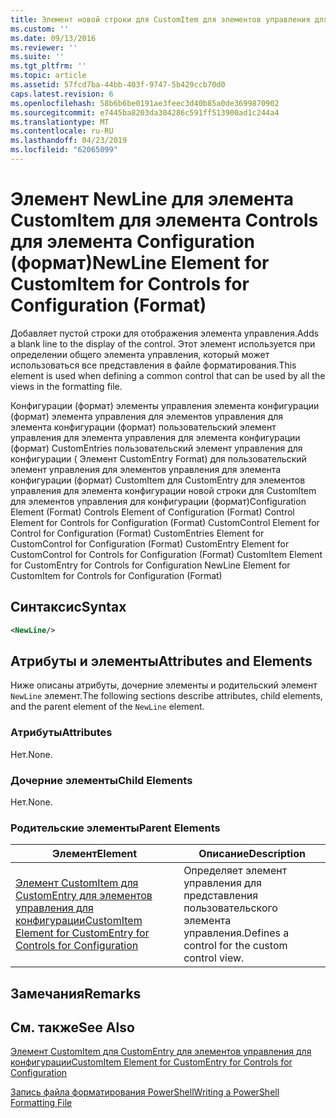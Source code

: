 ```yaml
---
title: Элемент новой строки для CustomItem для элементов управления для конфигурации (формат) | Документация Майкрософт
ms.custom: ''
ms.date: 09/13/2016
ms.reviewer: ''
ms.suite: ''
ms.tgt_pltfrm: ''
ms.topic: article
ms.assetid: 57fcd7ba-44bb-403f-9747-5b429ccb70d0
caps.latest.revision: 6
ms.openlocfilehash: 58b6b6be0191ae3feec3d40b85a0de3699870902
ms.sourcegitcommit: e7445ba8203da304286c591ff513900ad1c244a4
ms.translationtype: MT
ms.contentlocale: ru-RU
ms.lasthandoff: 04/23/2019
ms.locfileid: "62065099"
---
```

# <a name="newline-element-for-customitem-for-controls-for-configuration-format"></a><span data-ttu-id="d20d8-102">Элемент NewLine для элемента CustomItem для элемента Controls для элемента Configuration (формат)</span><span class="sxs-lookup"><span data-stu-id="d20d8-102">NewLine Element for CustomItem for Controls for Configuration (Format)</span></span>

<span data-ttu-id="d20d8-103">Добавляет пустой строки для отображения элемента управления.</span><span class="sxs-lookup"><span data-stu-id="d20d8-103">Adds a blank line to the display of the control.</span></span> <span data-ttu-id="d20d8-104">Этот элемент используется при определении общего элемента управления, который может использоваться все представления в файле форматирования.</span><span class="sxs-lookup"><span data-stu-id="d20d8-104">This element is used when defining a common control that can be used by all the views in the formatting file.</span></span>

<span data-ttu-id="d20d8-105">Конфигурации (формат) элементы управления элемента конфигурации (формат) элемента управления для элементов управления для элемента конфигурации (формат) пользовательский элемент управления для элемента управления для элемента конфигурации (формат) CustomEntries пользовательский элемент управления для конфигурации ( Элемент CustomEntry Format) для пользовательский элемент управления для элементов управления для элемента конфигурации (формат) CustomItem для CustomEntry для элементов управления для элемента конфигурации новой строки для CustomItem для элементов управления для конфигурации (формат)</span><span class="sxs-lookup"><span data-stu-id="d20d8-105">Configuration Element (Format) Controls Element of Configuration (Format) Control Element for Controls for Configuration (Format) CustomControl Element for Control for Configuration (Format) CustomEntries Element for CustomControl for Configuration (Format) CustomEntry Element for CustomControl for Controls for Configuration (Format) CustomItem Element for CustomEntry for Controls for Configuration NewLine Element for CustomItem for Controls for Configuration (Format)</span></span>

## <a name="syntax"></a><span data-ttu-id="d20d8-106">Синтаксис</span><span class="sxs-lookup"><span data-stu-id="d20d8-106">Syntax</span></span>

```xml
<NewLine/>
```

## <a name="attributes-and-elements"></a><span data-ttu-id="d20d8-107">Атрибуты и элементы</span><span class="sxs-lookup"><span data-stu-id="d20d8-107">Attributes and Elements</span></span>

<span data-ttu-id="d20d8-108">Ниже описаны атрибуты, дочерние элементы и родительский элемент `NewLine` элемент.</span><span class="sxs-lookup"><span data-stu-id="d20d8-108">The following sections describe attributes, child elements, and the parent element of the `NewLine` element.</span></span>

### <a name="attributes"></a><span data-ttu-id="d20d8-109">Атрибуты</span><span class="sxs-lookup"><span data-stu-id="d20d8-109">Attributes</span></span>

<span data-ttu-id="d20d8-110">Нет.</span><span class="sxs-lookup"><span data-stu-id="d20d8-110">None.</span></span>

### <a name="child-elements"></a><span data-ttu-id="d20d8-111">Дочерние элементы</span><span class="sxs-lookup"><span data-stu-id="d20d8-111">Child Elements</span></span>

<span data-ttu-id="d20d8-112">Нет.</span><span class="sxs-lookup"><span data-stu-id="d20d8-112">None.</span></span>

### <a name="parent-elements"></a><span data-ttu-id="d20d8-113">Родительские элементы</span><span class="sxs-lookup"><span data-stu-id="d20d8-113">Parent Elements</span></span>

|<span data-ttu-id="d20d8-114">Элемент</span><span class="sxs-lookup"><span data-stu-id="d20d8-114">Element</span></span>|<span data-ttu-id="d20d8-115">Описание</span><span class="sxs-lookup"><span data-stu-id="d20d8-115">Description</span></span>|
|-------------|-----------------|
|[<span data-ttu-id="d20d8-116">Элемент CustomItem для CustomEntry для элементов управления для конфигурации</span><span class="sxs-lookup"><span data-stu-id="d20d8-116">CustomItem Element for CustomEntry for Controls for Configuration</span></span>](./customitem-element-for-customentry-for-controls-for-configuration-format.md)|<span data-ttu-id="d20d8-117">Определяет элемент управления для представления пользовательского элемента управления.</span><span class="sxs-lookup"><span data-stu-id="d20d8-117">Defines a control for the custom control view.</span></span>|

## <a name="remarks"></a><span data-ttu-id="d20d8-118">Замечания</span><span class="sxs-lookup"><span data-stu-id="d20d8-118">Remarks</span></span>

## <a name="see-also"></a><span data-ttu-id="d20d8-119">См. также</span><span class="sxs-lookup"><span data-stu-id="d20d8-119">See Also</span></span>

[<span data-ttu-id="d20d8-120">Элемент CustomItem для CustomEntry для элементов управления для конфигурации</span><span class="sxs-lookup"><span data-stu-id="d20d8-120">CustomItem Element for CustomEntry for Controls for Configuration</span></span>](./customitem-element-for-customentry-for-controls-for-configuration-format.md)

[<span data-ttu-id="d20d8-121">Запись файла форматирования PowerShell</span><span class="sxs-lookup"><span data-stu-id="d20d8-121">Writing a PowerShell Formatting File</span></span>](./writing-a-powershell-formatting-file.md)
